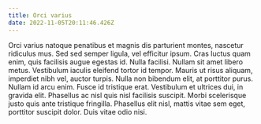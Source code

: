 ```yaml
---
title: Orci varius
date: 2022-11-05T20:11:46.426Z
---
```

Orci varius natoque penatibus et magnis dis parturient montes, nascetur ridiculus mus. Sed sed semper ligula, vel efficitur ipsum. Cras luctus quam enim, quis facilisis augue egestas id. Nulla facilisi. Nullam sit amet libero metus. Vestibulum iaculis eleifend tortor id tempor. Mauris ut risus aliquam, imperdiet nibh vel, auctor turpis. Nulla non bibendum elit, at porttitor purus. Nullam id arcu enim. Fusce id tristique erat. Vestibulum et ultrices dui, in gravida elit. Phasellus ac nisl quis nisl facilisis suscipit. Morbi scelerisque justo quis ante tristique fringilla. Phasellus elit nisl, mattis vitae sem eget, porttitor suscipit dolor. Duis vitae odio nisi.